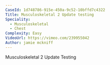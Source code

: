 ```yaml
---
CaseId: 1d748786-915e-450a-9c52-10bffd7c4322
Title: Musculoskeletal 2 Update testing
Speciality:
  - Musculoskeletal
  - Chest
Complexity: Easy
VideoUrl: https://vimeo.com/239955042
Author: jamie mckniff
---
```


<p>Musculoskeletal 2 Update Testing</p>
